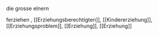 die grosse elnern 

ferziehen , [[Erziehungsberechtigten]], [[Kindererziehung]], [[Erziehungsproblem]], [[Erzie­hung]], [[Erziehung]]